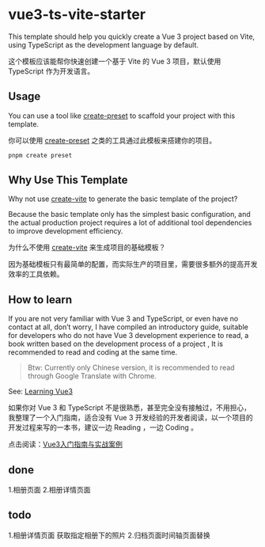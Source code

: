 # vue3-ts-vite-starter

This template should help you quickly create a Vue 3 project based on Vite, using TypeScript as the development language by default.

这个模板应该能帮你快速创建一个基于 Vite 的 Vue 3 项目，默认使用 TypeScript 作为开发语言。

## Usage

You can use a tool like [create-preset](https://github.com/awesome-starter/create-preset) to scaffold your project with this template.

你可以使用 [create-preset](https://github.com/awesome-starter/create-preset) 之类的工具通过此模板来搭建你的项目。

```bash
pnpm create preset
```

## Why Use This Template

Why not use [create-vite](https://github.com/vitejs/vite/tree/main/packages/create-vite) to generate the basic template of the project?

Because the basic template only has the simplest basic configuration, and the actual production project requires a lot of additional tool dependencies to improve development efficiency.

为什么不使用 [create-vite](https://github.com/vitejs/vite/tree/main/packages/create-vite) 来生成项目的基础模板？

因为基础模板只有最简单的配置，而实际生产的项目里，需要很多额外的提高开发效率的工具依赖。

## How to learn

If you are not very familiar with Vue 3 and TypeScript, or even have no contact at all, don’t worry, I have compiled an introductory guide, suitable for developers who do not have Vue 3 development experience to read, a book written based on the development process of a project , It is recommended to read and coding at the same time.

> Btw: Currently only Chinese version, it is recommended to read through Google Translate with Chrome.

See: [Learning Vue3](https://vue3.chengpeiquan.com/)

如果你对 Vue 3 和 TypeScript 不是很熟悉，甚至完全没有接触过，不用担心，我整理了一个入门指南，适合没有 Vue 3 开发经验的开发者阅读，以一个项目的开发过程来写的一本书，建议一边 Reading ，一边 Coding 。

点击阅读：[Vue3入门指南与实战案例](https://vue3.chengpeiquan.com/)

## done
1.相册页面
2.相册详情页面

## todo
1.相册详情页面 获取指定相册下的照片
2.归档页面时间轴页面替换
